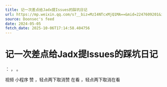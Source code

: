 ```yaml
---
title: 记一次差点给Jadx提Issues的踩坑日记
url: https://mp.weixin.qq.com/s?__biz=MzI4NTcxMjQ1MA==&mid=2247609201&idx=1&sn=6a86c55827227a41d5515fe39171dd75
source: Doonsec's feed
date: 2024-05-05
fetch_date: 2025-10-06T17:14:58.404756
---
```


# 记一次差点给Jadx提Issues的踩坑日记

：
，
。

视频
小程序
赞
，轻点两下取消赞
在看
，轻点两下取消在看